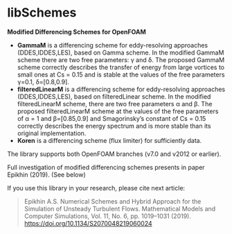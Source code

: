 # libSchemes

**Modified Differencing Schemes for OpenFOAM**

- **GammaM** is a differencing scheme for eddy-resolving approaches (DDES,IDDES,LES), based on Gamma scheme. In the modified GammaM scheme there are two free parameters: γ and δ. The proposed GammaM scheme correctly describes the transfer of energy from large vortices to small ones at Cs = 0.15 and is stable at the values of the free parameters  γ=0.1, δ=[0.8,0.9].
- **filteredLinearM** is a differencing scheme for eddy-resolving approaches (DDES,IDDES,LES), based on filteredLinear scheme. In the modified filteredLinearM scheme, there are two free parameters α and β. The proposed filteredLinearM scheme at the values of the free parameters of α = 1 and β=[0.85,0.9] and Smagorinsky’s constant of Cs = 0.15 correctly describes the energy spectrum and is more stable than its original implementation. 
- **Koren** is a differencing scheme (flux limiter) for sufficiently data.

The library supports both OpenFOAM branches (v7.0 and v2012 or earlier).

Full investigation of modified differencing schemes presents in paper Epikhin (2019). (See below)

If you use this library in your research, please cite next article:
> Epikhin A.S. Numerical Schemes and Hybrid Approach for the Simulation of Unsteady Turbulent Flows. Mathematical Models and Computer Simulations, Vol. 11, No. 6, pp. 1019–1031 (2019). https://doi.org/10.1134/S2070048219060024
